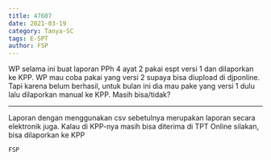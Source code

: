 ```yaml
---
title: 47607
date: 2021-03-19
category: Tanya-SC
tags: E-SPT
author: FSP
---
```


WP selama ini buat laporan PPh 4 ayat 2 pakai espt versi 1 dan dilaporkan ke KPP. WP mau coba pakai yang versi 2 supaya bisa diupload di djponline. Tapi karena belum berhasil, untuk bulan ini dia mau pake yang versi 1 dulu lalu dilaporkan manual ke KPP. Masih bisa/tidak?

---

Laporan dengan menggunakan csv sebetulnya merupakan laporan secara elektronik juga. Kalau di KPP-nya masih bisa diterima di TPT Online silakan, bisa dilaporkan ke KPP

`FSP`
